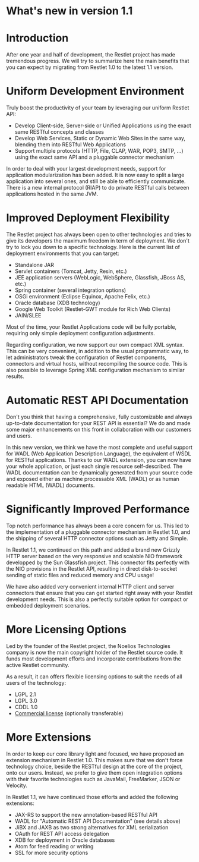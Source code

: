 What's new in version 1.1
=========================

Introduction
============

After one year and half of development, the Restlet project has made
tremendous progress. We will try to summarize here the main benefits
that you can expect by migrating from Restlet 1.0 to the latest 1.1
version.

Uniform Development Environment
===============================

Truly boost the productivity of your team by leveraging our uniform
Restlet API:

-   Develop Client-side, Server-side or Unified Applications using the
    exact same RESTful concepts and classes
-   Develop Web Services, Static or Dynamic Web Sites in the same way,
    blending them into RESTful Web Applications
-   Support multiple protocols (HTTP, File, CLAP, WAR, POP3, SMTP, ...)
    using the exact same API and a pluggable connector mechanism

In order to deal with your largest development needs, support for
application modularization has been added. It is now easy to split a
large application into several ones, and still be able to efficiently
communicate. There is a new internal protocol (RIAP) to do private
RESTful calls between applications hosted in the same JVM.

Improved Deployment Flexibility
===============================

The Restlet project has always been open to other technologies and tries
to give its developers the maximum freedom in term of deployment. We
don't try to lock you down to a specific technology. Here is the current
list of deployment environments that you can target:

-   Standalone JAR
-   Servlet containers (Tomcat, Jetty, Resin, etc.)
-   JEE application servers (WebLogic, WebSphere, Glassfish, JBoss AS,
    etc.)
-   Spring container (several integration options)
-   OSGi environment (Eclipse Equinox, Apache Felix, etc.)
-   Oracle database (XDB technology)
-   Google Web Toolkit (Restlet-GWT module for Rich Web Clients)
-   JAIN/SLEE

Most of the time, your Restlet Applications code will be fully portable,
requiring only simple deployment configuration adjustments.

Regarding configuration, we now support our own compact XML syntax. This
can be very convenient, in addition to the usual programmatic way, to
let administrators tweak the configuration of Restlet components,
connectors and virtual hosts, without recompiling the source code. This
is also possible to leverage Spring XML configuration mechanism to
similar results.

Automatic REST API Documentation
================================

Don't you think that having a comprehensive, fully customizable and
always up-to-date documentation for your REST API is essential? We do
and made some major enhancements on this front in collaboration with our
customers and users.

In this new version, we think we have the most complete and useful
support for WADL (Web Application Description Language), the equivalent
of WSDL for RESTful applications. Thanks to our WADL extension, you can
now have your whole application, or just each single resource
self-described. The WADL documentation can be dynamically generated from
your source code and exposed either as machine processable XML (WADL) or
as human readable HTML (WADL) documents.

Significantly Improved Performance
==================================

Top notch performance has always been a core concern for us. This led to
the implementation of a pluggable connector mechanism in Restlet 1.0,
and the shipping of several HTTP connector options such as Jetty and
Simple.

In Restlet 1.1, we continued on this path and added a brand new Grizzly
HTTP server based on the very responsive and scalable NIO framework
developped by the Sun Glassfish project. This connector fits perfectly
with the NIO provisions in the Restlet API, resulting in direct
disk-to-socket sending of static files and reduced memory and CPU usage!

We have also added very convenient internal HTTP client and server
connectors that ensure that you can get started right away with your
Restlet development needs. This is also a perfectly suitable option for
compact or embedded deployment scenarios.

More Licensing Options
======================

Led by the founder of the Restlet project, the Noelios Technologies
company is now the main copyright holder of the Restlet source code. It
funds most development efforts and incorporate contributions from the
active Restlet community.

As a result, it can offers flexible licensing options to suit the needs
of all users of the technology:

-   LGPL 2.1
-   LGPL 3.0
-   CDDL 1.0
-   [Commercial license](/download/legal) (optionally transferable)

More Extensions
===============

In order to keep our core library light and focused, we have proposed an
extension mechanism in Restlet 1.0. This makes sure that we don't force
technology choice, beside the RESTful design at the core of the project,
onto our users. Instead, we prefer to give them open integration options
with their favorite technologies such as JavaMail, FreeMarker, JSON or
Velocity.

In Restlet 1.1, we have continued those efforts and added the following
extensions:

-   JAX-RS to support the new annotation-based RESTful API
-   WADL for "Automatic REST API Documentation" (see details above)
-   JiBX and JAXB as two strong alternatives for XML serialization
-   OAuth for REST API access delegation
-   XDB for deployment in Oracle databases
-   Atom for feed reading or writing
-   SSL for more security options


